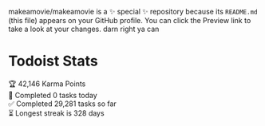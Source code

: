 makeamovie/makeamovie is a ✨ special ✨ repository because its `README.md` (this file) appears on your GitHub profile.
You can click the Preview link to take a look at your changes. darn right ya can

# Todoist Stats

<!-- TODO-IST:START -->
🏆  42,146 Karma Points           
🌸  Completed 0 tasks today           
✅  Completed 29,281 tasks so far           
⏳  Longest streak is 328 days
<!-- TODO-IST:END -->